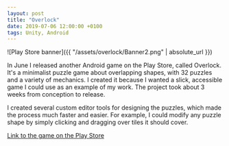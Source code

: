 ```yaml
---
layout: post
title: "Overlock"
date: 2019-07-06 12:00:00 +0100
tags: Unity, Android
---
```

![Play Store banner]({{ "/assets/overlock/Banner2.png" | absolute_url }})

In June I released another Android game on the Play Store, called Overlock. It's a minimalist puzzle game about overlapping shapes, with 32 puzzles and a variety of mechanics. I created it because I wanted a slick, accessible game I could use as an example of my work. The project took about 3 weeks from conception to release.

I created several custom editor tools for designing the puzzles, which made the process much faster and easier. For example, I could modify any puzzle shape by simply clicking and dragging over tiles it should cover.

[Link to the game on the Play Store](https://play.google.com/store/apps/details?id=com.MattsGames.Overlock)